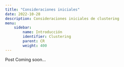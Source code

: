 ```yaml
---
title: "Consideraciones iniciales"
date: 2022-10-28
description: Consideraciones iniciales de clustering
menu:
    sidebar:
        name: Introducción
        identifier: Clustering
        parent: CR
        weight: 400
---
```


Post Coming soon...